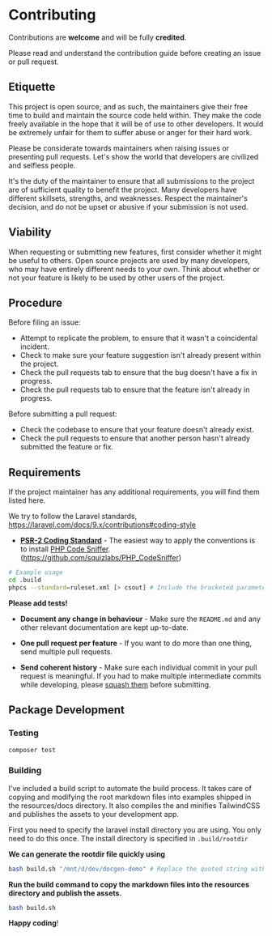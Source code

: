 # Contributing

Contributions are **welcome** and will be fully **credited**.

Please read and understand the contribution guide before creating an issue or pull request.

## Etiquette

This project is open source, and as such, the maintainers give their free time to build and maintain the source code
held within. They make the code freely available in the hope that it will be of use to other developers. It would be
extremely unfair for them to suffer abuse or anger for their hard work.

Please be considerate towards maintainers when raising issues or presenting pull requests. Let's show the
world that developers are civilized and selfless people.

It's the duty of the maintainer to ensure that all submissions to the project are of sufficient
quality to benefit the project. Many developers have different skillsets, strengths, and weaknesses. Respect the maintainer's decision, and do not be upset or abusive if your submission is not used.

## Viability

When requesting or submitting new features, first consider whether it might be useful to others. Open
source projects are used by many developers, who may have entirely different needs to your own. Think about
whether or not your feature is likely to be used by other users of the project.

## Procedure

Before filing an issue:

- Attempt to replicate the problem, to ensure that it wasn't a coincidental incident.
- Check to make sure your feature suggestion isn't already present within the project.
- Check the pull requests tab to ensure that the bug doesn't have a fix in progress.
- Check the pull requests tab to ensure that the feature isn't already in progress.

Before submitting a pull request:

- Check the codebase to ensure that your feature doesn't already exist.
- Check the pull requests to ensure that another person hasn't already submitted the feature or fix.

## Requirements

If the project maintainer has any additional requirements, you will find them listed here.

We try to follow the Laravel standards, https://laravel.com/docs/9.x/contributions#coding-style

- **[PSR-2 Coding Standard](https://github.com/php-fig/fig-standards/blob/master/accepted/PSR-2-coding-style-guide.md)** - The easiest way to apply the conventions is to install [PHP Code Sniffer](https://pear.php.net/package/PHP_CodeSniffer).
(https://github.com/squizlabs/PHP_CodeSniffer)
```bash
# Example usage
cd .build
phpcs --standard=ruleset.xml [> csout] # Include the bracketed parameter to output to a file instead of your terminal
```

**Please add tests!**
<!-- - **Add tests!** - Your patch won't be accepted if it doesn't have tests. -->

- **Document any change in behaviour** - Make sure the `README.md` and any other relevant documentation are kept up-to-date.

<!-- Will be enabled once we enter GA 
- **Consider our release cycle** - We try to follow [SemVer v2.0.0](https://semver.org/). Randomly breaking public APIs is not an option. -->

- **One pull request per feature** - If you want to do more than one thing, send multiple pull requests.

- **Send coherent history** - Make sure each individual commit in your pull request is meaningful. If you had to make multiple intermediate commits while developing, please [squash them](https://www.git-scm.com/book/en/v2/Git-Tools-Rewriting-History#Changing-Multiple-Commit-Messages) before submitting.

## Package Development
### Testing
```bash
composer test
```

### Building
I've included a build script to automate the build process. It takes care of copying and modifying the root markdown files into examples shipped in the resources/docs directory. It also compiles the and minifies TailwindCSS and publishes the assets to your development app.

First you need to specify the laravel install directory you are using. You only need to do this once.
The install directory is specified in `.build/rootdir`

**We can generate the rootdir file quickly using**
```bash
bash build.sh "/mnt/d/dev/docgen-demo" # Replace the quoted string with your path
```

**Run the build command to copy the markdown files into the resources directory and publish the assets.**
```bash
bash build.sh
```

**Happy coding**!
